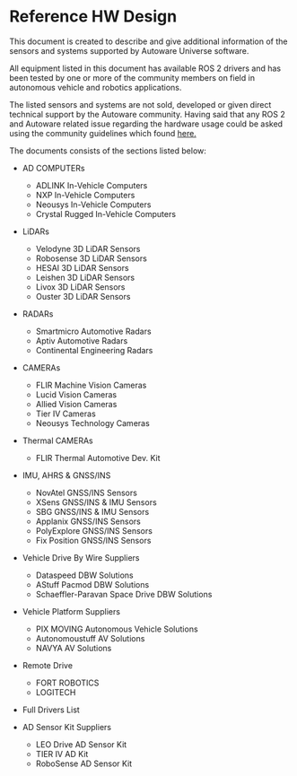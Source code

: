 # Reference HW Design

This document is created to describe and give additional information of the sensors and systems supported by Autoware Universe software.

All equipment listed in this document has available ROS 2 drivers and has been tested by one or more of the community members on field in autonomous vehicle and robotics applications.

The listed sensors and systems are not sold, developed or given direct technical support by the Autoware community. Having said that any ROS 2 and Autoware related issue regarding the hardware usage could be asked using the community guidelines which found [here.](https://answers.ros.org/questions/ask/?tags=autoware)

The documents consists of the sections listed below:

- AD COMPUTERs

  - ADLINK In-Vehicle Computers
  - NXP In-Vehicle Computers
  - Neousys In-Vehicle Computers
  - Crystal Rugged In-Vehicle Computers

- LiDARs

  - Velodyne 3D LiDAR Sensors
  - Robosense 3D LiDAR Sensors
  - HESAI 3D LiDAR Sensors
  - Leishen 3D LiDAR Sensors
  - Livox 3D LiDAR Sensors
  - Ouster 3D LiDAR Sensors

- RADARs

  - Smartmicro Automotive Radars
  - Aptiv Automotive Radars
  - Continental Engineering Radars

- CAMERAs

  - FLIR Machine Vision Cameras
  - Lucid Vision Cameras
  - Allied Vision Cameras
  - Tier IV Cameras
  - Neousys Technology Cameras

- Thermal CAMERAs

  - FLIR Thermal Automotive Dev. Kit

- IMU, AHRS & GNSS/INS

  - NovAtel GNSS/INS Sensors
  - XSens GNSS/INS & IMU Sensors
  - SBG GNSS/INS & IMU Sensors
  - Applanix GNSS/INS Sensors
  - PolyExplore GNSS/INS Sensors
  - Fix Position GNSS/INS Sensors

- Vehicle Drive By Wire Suppliers
  <!-- cspell: ignore Paravan -->

  - Dataspeed DBW Solutions
  - AStuff Pacmod DBW Solutions
  - Schaeffler-Paravan Space Drive DBW Solutions

- Vehicle Platform Suppliers

  - PIX MOVING Autonomous Vehicle Solutions
  - Autonomoustuff AV Solutions
  - NAVYA AV Solutions

- Remote Drive

  - FORT ROBOTICS
  - LOGITECH

- Full Drivers List

- AD Sensor Kit Suppliers

  - LEO Drive AD Sensor Kit
  - TIER IV AD Kit
  - RoboSense AD Sensor Kit
